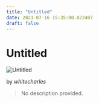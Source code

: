 ```yaml
---
title: "Untitled"
date: 2021-07-16 15:35:00.022407
draft: false
---
```


# Untitled

![Untitled](../images/4a623ca7-e675-11eb-b996-60f262b60b65.png)

by *whitecharles*



> No description provided.
